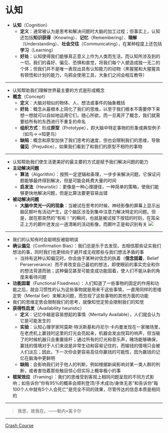 # 认知
* **认知**（Cognition）
  * **定义**：通常被认为是思考和解决问题时大脑的加工过程；但事实上，认知还包括**知识获得**（Knowing）、**记忆**（Remembering）、**理解**（Understanding）、**社会交往**（Communicating），在某种程度上还包括**学习**（Learning）
  * **好处**：认知使得我们能够真正意义上作为人类而生活，而认知所涉及到的一切，我们的喜好、偏见、恐惧和直觉，将我们每个人塑造成独一无二的个体；但我们并不是唯一表现出具有认知能力的动物（黑猩猩和大猩猩具有顿悟和计划的能力，乌鸦会使用工具，大象们之间会相互教导）
---
* 认知帮助我们理解世界最主要的方式是形成概念
* **概念**（Concept）
  * **定义**：大脑对相似的物体、人、想法或事件的抽象概括
  * **好处**：概念从最根本上简化了我们的思维，以至于我们根本不需要停下来想一想就可以自如地运用它们，随心所欲，而一旦离开了概念，我们就需要给所有的东西进行不重复的命名
  * **组织方式**：形成**原型**（Prototype），即大脑中特定事物的形象或典型例子（如鸟→→知更鸟）
  * **缺陷**：概念和原型加快了我们思考的速度，但也会限制我们的思维，导致**偏见**（Prejudice），如果我们看到了和我们的原型不相符的事物
---
* 认知帮助我们使生活更美好的最主要的方式是赋予我们解决问题的能力
* **主动解决问题**
  * **算法**（Algorithm）：按照一定逻辑和条理，一步步来解决问题，它保证问题能够最终得到解决，但是可能会耗费大量的时间
  * **启发法**（Heuristic）：更像是一种心理捷径，一种简单的策略，使我们能够更快地解决问题，但是比算法要更容易出错
* **被动解决问题**
  * **大脑中灵光一闪的现象**：当被试在思考的时候，神经影像的屏幕上显示出脑区额叶有活动产生，这个脑区涉及到集中注意力解决特定的问题。但是，就在那突然的“有啦！”的瞬间，也就是被试按下按钮的时刻，在耳朵正上方的颞叶迸发出一道清晰的活动影像，而颞叶正是和识别有关
![](images/Problem.png)
---
* 我们的认知有时会聪明反被聪明误
* **确认偏见**（Confirmation Bias）：我们总是乐于去发现，去相信那些证实我们想法的事，同时我们也更倾向于避开或无视那些与我们想法矛盾的事
  * 当持有这种认知偏见时，你会由于某种对信念的执着（**信念固着**，Belief Perserverance）而不肯改变自己最初的想法，即使眼前的事实完全和你的想法背道而驰；这种偏见甚至可能变成功能固着，使人们不能从新的角度来看待问题
* **功能固着**（Functional Fixedness）：人们知道了一些事物的固定的作用和功能之后，就会习惯性的认为这些事物就是用来干这些事情，一直用同样的思维定势（Mental Set）来解决问题，而忽视了这些事物的其他方面的功能
* 我们的思维定势会限制我们的思考，就像知觉定势会限制我们的知觉
* **获得性启发**（Availability heuristic）
  * **定义**：记忆中越是容易想起的事情（Mentally Available），人们就会认为它是可能发生的
  * **实验**：认知心理学家阿莫斯·特沃斯基和丹尼尔·卡内曼发现在一家赌场里，在老虎机上赢钱时这里的灯光会亮起来，机器会发出悦耳的响声，但当输了的时候机器只会重置摇杆；通过所有的灯光和音乐声，赌场能够确保，赢钱的情境对于人们来说是非常生动和容易记住的，而输钱的情境只会被人们淡忘；因此，下一次你会更容易高估你赢钱的可能性，因为赢钱的记忆在脑海中更鲜明
  * **缺陷**：会影响我们对于他人的判断，例如根据新闻影响对某一类人群的判断，或者害怕着那些触目惊心但实际上概率极小的事
* **框架效应**（Framing）：我们的思维受到客观上相同问题呈现的不同方式影响；如告诉你“你有95%的概率会顺利登顶/手术成功/身体无恙”和告诉你“每100个人中就有5个人会死亡”是完全不同的效果，尽管传达的信息本质是相同的
---
>我思，故我在。——勒内•笛卡尔
---
[Crash Course](https://www.bilibili.com/video/BV1Zs411c7W6?p=16)